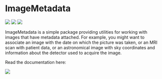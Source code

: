 # ImageMetadata

[![][action-img]][action-url]
[![][pkgeval-img]][pkgeval-url]
[![][codecov-img]][codecov-url]

ImageMetadata is a simple package providing utilities for working with
images that have metadata attached. For example, you might want to
associate an image with the date on which the picture was taken, or an
MRI scan with patient data, or an astronomical image with sky
coordinates and information about the detector used to acquire the
image.

Read the documentation here:

[![](https://img.shields.io/badge/docs-latest-blue.svg)](https://juliaimages.org/latest/imagemetadata/)

<!-- URLS -->

[pkgeval-img]: https://juliaci.github.io/NanosoldierReports/pkgeval_badges/I/ImageMetadata.svg
[pkgeval-url]: https://juliaci.github.io/NanosoldierReports/pkgeval_badges/report.html
[action-img]: https://github.com/JuliaImages/ImageMetadata.jl/workflows/Unit%20test/badge.svg
[action-url]: https://github.com/JuliaImages/ImageMetadata.jl/actions
[codecov-img]: http://codecov.io/github/JuliaImages/ImageMetadata.jl/coverage.svg?branch=master
[codecov-url]: http://codecov.io/github/JuliaImages/ImageMetadata.jl?branch=master
